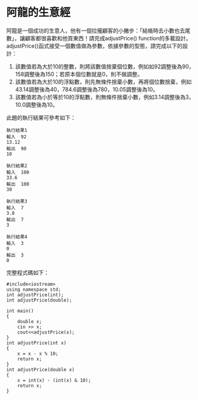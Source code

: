 # 阿龍的生意經

阿龍是一個成功的生意人，他有一個拉攏顧客的小撇步：「結帳時去小數也去尾數」，讓顧客都很喜歡和他買東西！請完成adjustPrice() function的多載設計。adjustPrice()函式接受一個數值做為參數，依據參數的型態，請完成以下的設計：

1. 該數值若為大於10的整數，則將該數值捨棄個位數，例如如92調整後為90，158調整後為150；若原本個位數就是0，則不做調整。
2. 該數值若為大於10的浮點數，則先無條件捨棄小數，再將個位數捨棄，例如43.14調整後為40，784.6調整後為780，10.05調整後為10。
3. 該數值若為小於等於10的浮點數，則無條件捨棄小數，例如3.14調整後為3，10.0調整後為10。


此題的執行結果可參考如下：

```
執行結果1
輸入	92
13.12
輸出	90
10

執行結果2
輸入	100
33.6
輸出	100
30

執行結果3
輸入	7
3.8
輸出	7
3

執行結果4
輸入	3
0
輸出	3
0
```

完整程式碼如下：
```
#include<iostream>
using namespace std;
int adjustPrice(int);
int adjustPrice(double);

int main()
{
	double x;
	cin >> x;
	cout<<adjustPrice(x);
}
int adjustPrice(int x)
{
	x = x - x % 10;
	return x;
}
int adjustPrice(double x)
{
	x = int(x) - (int(x) & 10);
	return x;
}
```
